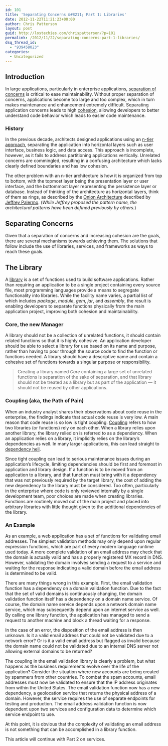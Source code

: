 ```yaml
---
id: 101
title: 'Separating Concerns &#8211; Part 1: Libraries'
date: 2012-11-22T11:21:23+00:00
author: Chris Patterson
layout: post
guid: http://lostechies.com/chrispatterson/?p=101
permalink: /2012/11/22/separating-concerns-part-1-libraries/
dsq_thread_id:
  - "939458023"
categories:
  - Uncategorized
---
```

## Introduction

In large applications, particularly in enterprise applications, [separation of concerns](http://en.wikipedia.org/wiki/Separation_of_concerns) is critical to ease maintainability. Without proper separation of concerns, applications become too large and too complex, which in turn makes maintenance and enhancement extremely difficult. Separating application concerns leads to high [cohesion](http://en.wikipedia.org/wiki/Cohesion_%28computer_science%29), allowing developers to better understand code behavior which leads to easier code maintenance.

### History

In the previous decade, architects designed applications using an [n-tier approach](http://en.wikipedia.org/wiki/Multitier_architecture), separating the application into horizontal layers such as user interface, business logic, and data access. This approach is incomplete, however, as it fails to address partitioning applications vertically. Unrelated concerns are commingled, resulting in a confusing architecture which lacks clearly defined boundaries and has low cohesion.

The other problem with an n-tier architecture is how it is organized from top to bottom, with the topmost layer being the presentation layer or user interface, and the bottommost layer representing the persistence layer or database. Instead of thinking of the architecture as horizontal layers, think of them as rings, as described by the [Onion Architecture](http://jeffreypalermo.com/blog/the-onion-architecture-part-1/) described by [Jeffrey Palermo](http://jeffreypalermo.com/). (_While Jeffrey proposed the pattern name, the architectural patterns have been defined previously by others._)

## Separating Concerns

Given that a separation of concerns and increasing cohesion are the goals, there are several mechanisms towards achieving them. The solutions that follow include the use of libraries, services, and frameworks as ways to reach these goals.

## The Library

A [library](http://en.wikipedia.org/wiki/Library_%28computing%29) is a set of functions used to build software applications. Rather than requiring an application to be a single project containing every source file, most programming languages provide a means to segregate functionality into libraries. While the facility name varies, a partial list of which includes _package_, _module_, _gem_, _jar_, and _assembly_, the result is enabling developers to separate functions physically from the main application project, improving both cohesion and maintainability.

### Core, the new Manager

A library should not be a collection of unrelated functions, it should contain related functions so that it is highly cohesive. An application developer should be able to select a library for use based on its name and purpose, rather than having to pour through the source code to find the function or functions needed. A library should have a descriptive name and contain a cohesive set of functions towards a singular purpose or responsibility.

> Creating a library named _Core_ containing a large set of unrelated functions is separation of the sake of separation, and that library should not be treated as a library but as part of the application — it should not be reused by other applications.

### Coupling (aka, the Path of Pain)

When an industry analyst shares their observations about code reuse in the enterprise, the findings indicate that actual code reuse is very low. A main reason that code reuse is so low is tight coupling. [Coupling](http://en.wikipedia.org/wiki/Coupling_%28computer_science%29) refers to how two libraries (or functions) rely on each other. When a library relies upon another library, the library relied on is referred to as a dependency. When an application relies on a library, it implicitly relies on the library’s dependencies as well. In many larger applications, this can lead straight to [dependency hell](http://en.wikipedia.org/wiki/Dependency_hell).

Since tight coupling can lead to serious maintenance issues during an application’s lifecycle, limiting dependencies should be first and foremost in application and library design. If a function is to be moved from an application to a library, and that function must bring with it a dependency that was not previously required by the target library, the cost of adding the new dependency to the library must be considered. Too often, particularly in the enterprise where code is only reviewed internally by a single development team, poor choices are made when creating libraries. Functions are routinely moved out of the main project and placed into arbitrary libraries with little thought given to the additional dependencies of the library.

### An Example

As an example, a web application has a set of functions for validating email addresses. The simplest validation methods may only depend upon regular expression functions, which are part of every modern language runtime used today. A more complete validation of an email address may check that the domain is actually valid and has a properly registered MX record in DNS. However, validating the domain involves sending a request to a service and waiting for the response indicating a valid domain before the email address is determined to be valid.

There are many things wrong in this example. First, the email validation function has a dependency on a domain validation function. Due to the fact that the set of valid domains is continuously changing, the domain validation function itself has a dependency on a domain name service. Of course, the domain name service depends upon a network domain name service, which may subsequently depend upon an internet service as well. By calling one library function, the application has managed to send a request to another machine and block a thread waiting for a response.

In the case of an error, the disposition of the email address is then unknown. Is it a valid email address that could not be validated due to a network error? Or is it a valid email address but flagged as invalid because the domain name could not be validated due to an internal DNS server not allowing external domains to be returned?

The coupling in the email validation library is clearly a problem, but what happens as the business requirements evolve over the life of the application? Consider the situation where new accounts are being created by spammers from other countries. To combat the spam accounts, email addresses must now be validated to ensure that the IP address originates from within the United States. The email validation function now has a new dependency, a geolocation service that returns the physical address of a domain. However, the service requires the use of separate endpoints for testing and production. The email address validation function is now dependent upon two services and configuration data to determine which service endpoint to use.

At this point, it is obvious that the complexity of validating an email address is not something that can be accomplished in a library function.

This article will continue with Part 2 on services.